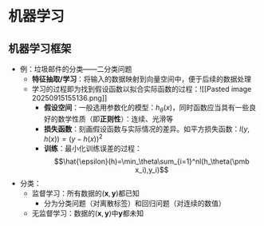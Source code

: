 # 机器学习
## 机器学习框架
- 例：垃圾邮件的分类——二分类问题
	- **特征抽取/学习**：将输入的数据映射到向量空间中，便于后续的数据处理
	- 学习的过程即为找到假设函数以拟合实际函数的过程：![[Pasted image 20250915155136.png]]
		- **假设空间**：一般选用参数化的模型：$h_\theta(x)$，同时函数应当具有一些良好的数学性质（即**正则性**）：连续、光滑等
		- **损失函数**：刻画假设函数与实际情况的差异。如平方损失函数：$l(y,h(x))=(y-h(x))^2$
		- **训练**：最小化训练误差的过程：$$\hat{\epsilon}(h)=\min_\theta\sum_{i=1}^nl(h_\theta(\pmb x_i),y_i)$$
- 分类：
	- 监督学习：所有数据的$(\pmb x,\pmb y)$都已知
		- 分为分类问题（对离散标签）和回归问题（对连续的数值）
	- 无监督学习：数据的$(\pmb x,\pmb y)$中$\pmb y$都未知